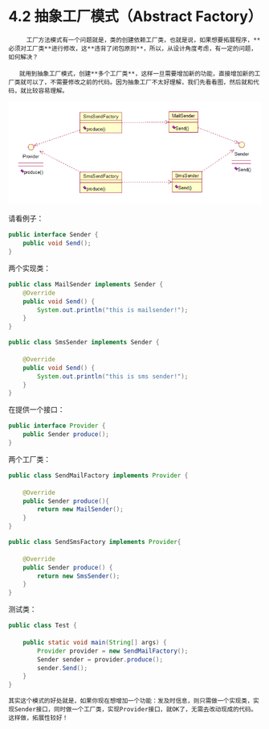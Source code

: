 # 4.2 抽象工厂模式（Abstract Factory）

         工厂方法模式有一个问题就是，类的创建依赖工厂类，也就是说，如果想要拓展程序，**必须对工厂类**进行修改，这**违背了闭包原则**，所以，从设计角度考虑，有一定的问题，如何解决？

       就用到抽象工厂模式，创建**多个工厂类**，这样一旦需要增加新的功能，直接增加新的工厂类就可以了，不需要修改之前的代码。因为抽象工厂不太好理解，我们先看看图，然后就和代码，就比较容易理解。

![](../../.gitbook/assets/image%20%2883%29.png)

 请看例子：

```java
public interface Sender {
	public void Send();
}
```

 两个实现类：

```java
public class MailSender implements Sender {
	@Override
	public void Send() {
		System.out.println("this is mailsender!");
	}
}
```

```java
public class SmsSender implements Sender {
 
	@Override
	public void Send() {
		System.out.println("this is sms sender!");
	}
}
```

在提供一个接口：

```java
public interface Provider {
	public Sender produce();
}
```

两个工厂类：

```java
public class SendMailFactory implements Provider {
	
	@Override
	public Sender produce(){
		return new MailSender();
	}
}
```

```java
public class SendSmsFactory implements Provider{
 
	@Override
	public Sender produce() {
		return new SmsSender();
	}
}
```

测试类：

```java
public class Test {
 
	public static void main(String[] args) {
		Provider provider = new SendMailFactory();
		Sender sender = provider.produce();
		sender.Send();
	}
}
```

    其实这个模式的好处就是，如果你现在想增加一个功能：发及时信息，则只需做一个实现类，实现Sender接口，同时做一个工厂类，实现Provider接口，就OK了，无需去改动现成的代码。这样做，拓展性较好！

